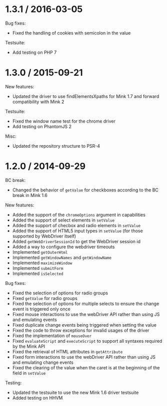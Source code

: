1.3.1 / 2016-03-05
==================

Bug fixes:

* Fixed the handling of cookies with semicolon in the value

Testsuite:

* Add testing on PHP 7

1.3.0 / 2015-09-21
==================

New features:

* Updated the driver to use findElementsXpaths for Mink 1.7 and forward compatibility with Mink 2

Testsuite:

* Fixed the window name test for the chrome driver
* Add testing on PhantomJS 2

Misc:

* Updated the repository structure to PSR-4

1.2.0 / 2014-09-29
==================

BC break:

* Changed the behavior of `getValue` for checkboxes according to the BC break in Mink 1.6

New features:

* Added the support of the `chromeOptions` argument in capabilities
* Added the support of select elements in `setValue`
* Added the support of checbox and radio elements in `setValue`
* Added the support of HTML5 input types in `setValue` (for those supported by WebDriver itself)
* Added `getWebDriverSessionId` to get the WebDriver session id
* Added a way to configure the webdriver timeouts
* Implemented `getOuterHtml`
* Implemented `getWindowNames` and `getWindowName`
* Implemented `maximizeWindow`
* Implemented `submitForm`
* Implemented `isSelected`

Bug fixes:

* Fixed the selection of options for radio groups
* Fixed `getValue` for radio groups
* Fixed the selection of options for multiple selects to ensure the change event is triggered only once
* Fixed mouse interactions to use the webDriver API rather than using JS and emulating events
* Fixed duplicate change events being triggered when setting the value
* Fixed the code to throw exceptions for invalid usages of the driver
* Fixed the implementation of `mouseOver`
* Fixed `evaluateScript` and `executeScript` to support all syntaxes required by the Mink API
* Fixed the retrieval of HTML attributes in `getAttribute`
* Fixed form interactions to use the webDriver API rather than using JS and emulating change events
* Fixed the clearing of the value when the caret is at the beginning of the field in `setValue`

Testing:

* Updated the testsuite to use the new Mink 1.6 driver testsuite
* Added testing on HHVM
